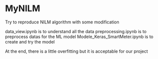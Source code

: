 # MyNILM
Try to reproduce NILM algorithm with some modification

data_view.ipynb is to understand all the data
preprocessing.ipynb is to preprocess datas for the ML model
Modele_Keras_SmartMeter.ipynb is to create and try the model

At the end, there is a little overfitting but it is acceptable for our project

